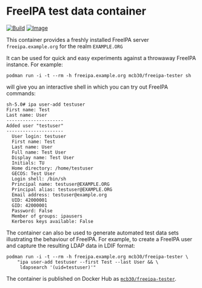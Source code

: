 FreeIPA test data container
===========================

[![Build](https://img.shields.io/github/workflow/status/mcb30/freeipa-tester/Build)](https://github.com/mcb30/freeipa-tester/actions?query=workflow%3ABuild+branch%3Amaster)
[![Image](https://img.shields.io/docker/pulls/mcb30/freeipa-tester)](https://hub.docker.com/r/mcb30/freeipa-tester/)

This container provides a freshly installed FreeIPA server
``freeipa.example.org`` for the realm ``EXAMPLE.ORG``

It can be used for quick and easy experiments against a throwaway
FreeIPA instance.  For example:

```
podman run -i -t --rm -h freeipa.example.org mcb30/freeipa-tester sh
```

will give you an interactive shell in which you can try out FreeIPA
commands:

```console
sh-5.0# ipa user-add testuser
First name: Test
Last name: User
---------------------
Added user "testuser"
---------------------
  User login: testuser
  First name: Test
  Last name: User
  Full name: Test User
  Display name: Test User
  Initials: TU
  Home directory: /home/testuser
  GECOS: Test User
  Login shell: /bin/sh
  Principal name: testuser@EXAMPLE.ORG
  Principal alias: testuser@EXAMPLE.ORG
  Email address: testuser@example.org
  UID: 42000001
  GID: 42000001
  Password: False
  Member of groups: ipausers
  Kerberos keys available: False
```

The container can also be used to generate automated test data sets
illustrating the behaviour of FreeIPA.  For example, to create a
FreeIPA user and capture the resulting LDAP data in LDIF format:

```
podman run -i -t --rm -h freeipa.example.org mcb30/freeipa-tester \
    "ipa user-add testuser --first Test --last User && \
     ldapsearch '(uid=testuser)'"
```

The container is published on Docker Hub as
[`mcb30/freeipa-tester`](https://hub.docker.com/r/mcb30/freeipa-tester/).

